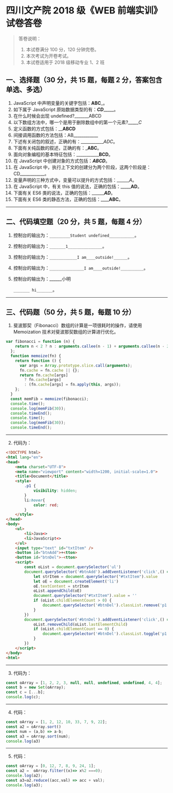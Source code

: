 # 四川文产院 2018 级《WEB 前端实训》试卷答卷

> 答卷说明：
> 1. 本试卷满分 100 分，120 分钟完卷。
> 2. 本次考试为开卷考试。
> 3. 本试卷适用于 2018 级移动专业 1、2 班

## 一、选择题（30 分，共 15 题，每题 2 分，答案包含单选、多选）

1. JavaScript 中声明变量的关键字包括：____ABC_____。
2. 如下属于 JavaScript 原始数据类型的有：___CD________。
3. 在什么时候会出现 undefined?_______ABCD
4. 以下数组方法中，哪一个是用于删除数组中的第一个元素?______C_
5. 定义函数的方式包括：______ABCD____
6. 间接调用函数的方法包括：AB____________
7. 下述有关闭包的叙述，正确的有：____________ADC_。
8. 下面有关纯函数的叙述，正确的有：_________ABC________。
9. 面向对象编程的基本特征包括：_______________BCD____。
10. 在 JavaScript 中创建对象的方式包括：_________ABCD_________。
11. 在 JavaScript 中，执行上下文的创建分为两个阶段，这两个阶段是：CD____________。
12. 变量声明的三种方式中，变量可以提升的方式包括：_______A_。
13. 在 JavaScript 中，有关 this 值的说法，正确的包括：_________AD____。
14. 下面有关 ES6 类的说法，正确的包括：_________AD___。
15. 下面有关 ES6 类的静态方法，正确的包括：________ABC____。

------

## 二、代码填空题（20 分，共 5 题，每题 4 分）

1. 控制台的输出为：`_________Student undefined___________`。

2. 控制台的输出为：`_______1_______________`。

3. 控制台的输出为：`____________I am____outside!______`。

4. 控制台的输出为：`_______________I am____outside!__________`。

5. 控制台的输出为：______小明 
	
	`_______ hi_______`。
-------

## 三、代码题（50 分，共 5 题，每题 10 分）

1. 斐波那契（Fibonacci）数组的计算是一项很耗时的操作，请使用 Memoization 技术对斐波那契数组的计算进行优化。

```js
var fibonacci = function (n) {
    return n < 2 ? n : arguments.callee(n - 1) + arguments.callee(n - 2);
  };
  function memoize(fn) {
    return function () {
      var args = Array.prototype.slice.call(arguments);
      fn.cache = fn.cache || {};
      return fn.cache[args]
        ? fn.cache[args]
        : (fn.cache[args] = fn.apply(this, args));
    };
  }
  const memFib = memoize(fibonacci);
  console.time();
  console.log(memFib(30));
  console.timeEnd();
  console.time();
  console.log(memFib(30));
  console.timeEnd();
```

-------

2. 代码为：

```html
<!DOCTYPE html>
<html lang="en">
<head>
    <meta charset="UTF-8">
    <meta name="viewport" content="width=1200, initial-scale=1.0">
    <title>Document</title>
    <style>
        .p1 {
            visibility: hidden;
        }
        li:hover{
            color: red;
        }
    </style>
</head>
<body>
    <ul>
        <li>Java<>
        <li>JavaScript<>
    </ul>
    <input type="text" id="txtItem" />
    <button id="btnAdd">+<tton>
    <button id="btnDel">-<tton>
    <script>
        const oList = document.querySelector('ul')
        document.querySelector('#btnAdd').addEventListener('click',() => {
            let strItem = document.querySelector("#txtItem").value
            let oE = document.createElement('li')
            oE.textContent = strItem
            oList.appendChild(oE)
            document.querySelector("#txtItem").value = ''
            if (oList.childElementCount > 0) {
                document.querySelector('#btnDel').classList.remove('p1')
            }
        })
        document.querySelector('#btnDel').addEventListener('click',() => {
            oList.removeChild(oList.lastElementChild)
            if (oList.childElementCount == 0) {
                document.querySelector('#btnDel').classList.toggle('p1')
            }
        })
    </script>
</body>
<html>
```

-------

3. 代码为：

```js
const oArray = [1, 2, 2, 3, null, null, undefined, undefined, 4, 4];
const b = new Set(oArray);
const c = [...b];
console.log(c);

```

-------

4. 代码：

```js
const oArray = [1, 2, 12, 10, 33, 7, 9, 22];
const a2 = oArray.sort()
const num = (a,b) => a-b;
const a3 = oArray.sort(num);
console.log(a3)
```

-------

5. 代码：

```js
const oArray = [0, 12, 7, 8, 9, 24, 1];
const a2 =  oArray.filter((x)=> x%2 ===0);
console.log(a2);
const a3=a2.reduce((acc,val) => acc + val);
console.log(a3);


```



​        